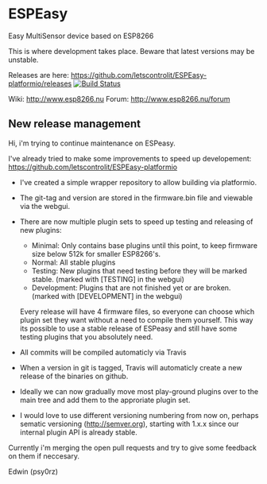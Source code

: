 # ESPEasy
Easy MultiSensor device based on ESP8266

This is where development takes place. Beware that latest versions may be unstable.

Releases are here: https://github.com/letscontrolit/ESPEasy-platformio/releases [![Build Status](https://travis-ci.org/letscontrolit/ESPEasy-platformio.svg?branch=master)](https://travis-ci.org/letscontrolit/ESPEasy-platformio)

Wiki: http://www.esp8266.nu
Forum: http://www.esp8266.nu/forum


## New release management

Hi, i'm trying to continue maintenance on ESPeasy.

I've already tried to make some improvements to speed up developement: https://github.com/letscontrolit/ESPEasy-platformio

 * I've created a simple wrapper repository to allow building via platformio.
 * The git-tag and version are stored in the firmware.bin file and viewable via the webgui.
 * There are now multiple plugin sets to speed up testing and releasing of new plugins:
   * Minimal: Only contains base plugins until this point, to keep firmware size below 512k for smaller ESP8266's.
   * Normal: All stable plugins
   * Testing: New plugins that need testing before they will be marked stable. (marked with [TESTING] in the webgui)
   * Development: Plugins that are not finished yet or are broken. (marked with [DEVELOPMENT] in the webgui)

   Every release will have 4 firmware files, so everyone can choose which plugin set they want without a need to compile them yourself. This way its possible to use a stable release of ESPeasy and still have some testing plugins that you absolutely need. 
   
 * All commits will be compiled automaticly via Travis
 * When a version in git is tagged, Travis will automaticly create a new release of the binaries on github.
 * Ideally we can now gradually move most play-ground plugins over to the main tree and add them to the approriate plugin set.
 * I would love to use different versioning numbering from now on, perhaps sematic versioning (http://semver.org), starting with 1.x.x since our internal plugin API is already stable.
 
Currently i'm merging the open pull requests and try to give some feedback on them if neccesary.
 
Edwin (psy0rz)
